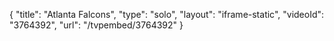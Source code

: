 {
    "title": "Atlanta Falcons",
    "type": "solo",
    "layout": "iframe-static",
    "videoId": "3764392",
    "url": "\/tvpembed\/3764392"
}
